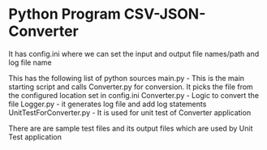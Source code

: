 # Python Program CSV-JSON-Converter
It has config.ini where we can set the input and output file names/path and log file name

This has the following list of python sources
main.py - This is the main starting script and calls Converter.py for conversion. It picks the file from the configured location set in config.ini
Converter.py - Logic to convert the file
Logger.py - it generates log file and add log statements
UnitTestForConverter.py - It is used for unit test of Converter application

There are are sample test files and its output files which are used by Unit Test application
